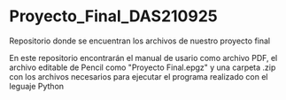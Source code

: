 # Proyecto_Final_DAS210925
Repositorio donde se encuentran los archivos de nuestro proyecto final

En este repositorio encontrarán el manual de usario como archivo PDF, el archivo editable de Pencil como "Proyecto Final.epgz" y una carpeta .zip con los archivos necesarios para ejecutar el programa realizado con el leguaje Python
